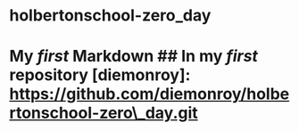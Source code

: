 # holbertonschool-zero_day
# My _first_ Markdown                                          ## In my _first_ repository                                                                                                   [diemonroy]: https://github.com/diemonroy/holbertonschool-zero\_day.git
